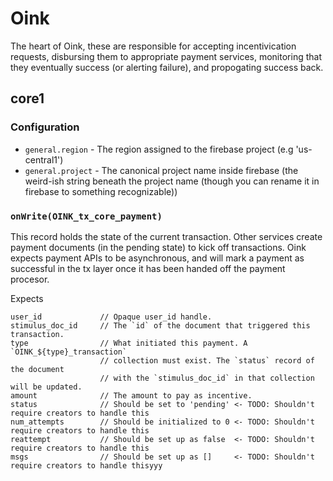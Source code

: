 Oink
====

The heart of Oink, these are responsible for accepting incentivication
requests, disbursing them to appropriate payment services, monitoring that they
eventually success (or alerting failure), and propogating success back.


core1
-----

### Configuration

  - `general.region` - The region assigned to the firebase project (e.g 'us-central1')
  - `general.project` - The canonical project name inside firebase (the
                        weird-ish string beneath the project name (though you
                        can rename it in firebase to something recognizable))

### `onWrite(OINK_tx_core_payment)`

This record holds the state of the current transaction. Other services create
payment documents (in the pending state) to kick off transactions. Oink expects
payment APIs to be asynchronous, and will mark a payment as successful in the
tx layer once it has been handed off the payment procesor.

Expects

    user_id             // Opaque user_id handle.
    stimulus_doc_id     // The `id` of the document that triggered this transaction.
    type                // What initiated this payment. A `OINK_${type}_transaction`
                        // collection must exist. The `status` record of the document
                        // with the `stimulus_doc_id` in that collection will be updated.
    amount              // The amount to pay as incentive.
    status              // Should be set to 'pending' <- TODO: Shouldn't require creators to handle this
    num_attempts        // Should be initialized to 0 <- TODO: Shouldn't require creators to handle this
    reattempt           // Should be set up as false  <- TODO: Shouldn't require creators to handle this
    msgs                // Should be set up as []     <- TODO: Shouldn't require creators to handle thisyyy
